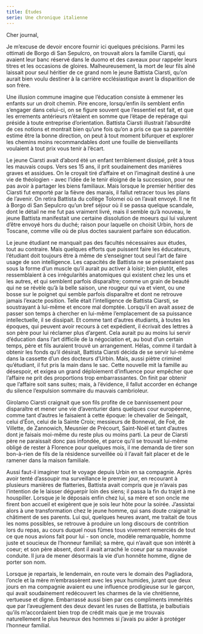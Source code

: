 ```yaml
---
title: Études
serie: Une chronique italienne
---
```


Cher journal,

Je m’excuse de devoir encore fournir ici quelques précisions. Parmi les
ottimati de Borgo di San Sepulcro, on trouvait alors la famille Ciarsti, qui
avaient leur banc réservé dans le duomo et des caveaux pour rappeler leurs
titres et les occasions de gloires. Malheureusement, la mort de leur fils aîné
laissait pour seul héritier de ce grand nom le jeune Battista Ciarsti, qu’on
aurait bien voulu destiner à la carrière ecclésiastique avant la disparition de
son frère.

Une illusion commune imagine que l’éducation consiste à emmener les enfants sur
un droit chemin. Pire encore, lorsqu’enfin ils semblent enfin s’engager dans
celui-ci, on se figure souvent que l’essentiel est fait, et que les errements
antérieurs n’étaient en somme que l’étape de repérage qui préside à toute
entreprise d’orientation. Battista Ciarsti illustrait l’absurdité de ces
notions et montrait bien qu’une fois qu’on a pris ce que sa parentèle estime
être la bonne direction, on peut à tout moment bifurquer et explorer les
chemins moins recommandables dont une fouille de bienveillants voulaient à tout
prix vous tenir à l’écart.

Le jeune Ciarsti avait d’abord été un enfant terriblement dissipé, prêt à tous
les mauvais coups. Vers ses 15 ans, il prit soudainement des manières graves et
assidues. On le croyait tiré d’affaire et on l’imaginait destiné à une vie de
théologien - avec l’idée de le tenir éloigné de la succession, pour ne pas
avoir à partager les biens familiaux. Mais lorsque le premier héritier des
Ciarsti fut emporté par la fièvre des marais, il fallut retracer tous les plans
de l’avenir. On retira Battista du collège Tolomei où on l’avait envoyé. Il ne
fit à Borgo di San Sepulcro qu’un bref séjour où il se passa quelque scandale,
dont le détail ne me fut pas vraiment livré, mais il semble qu’à nouveau, le
jeune Battista manifestait une certaine dissolution de moeurs qui lui valurent
d’être envoyé hors du duché; raison pour laquelle on choisit Urbin, hors de
Toscane, comme ville où de plus doctes sauraient parfaire son éducation.

Le jeune étudiant ne manquait pas des facultés nécessaires aux études, tout au
contraire. Mais quelques efforts que puissent faire les éducateurs, l’étudiant
doit toujours être à même de s’enseigner tout seul l’art de faire usage de son
intelligence. Les capacités de Battista ne se présentaient pas sous la forme
d’un muscle qu’il aurait pu activer à loisir; bien plutôt, elles ressemblaient
à ces irrégularités anatomiques qui existent chez les uns et les autres, et qui
semblent parfois disparaître; comme un grain de beauté qui ne se révèle qu’à la
belle saison, une rougeur qui va et vient, ou une bosse sur le poignet qui
semble parfois disparaître et dont ne retrouve jamais l’exacte position. Telle
était l’intelligence de Battista Ciarsti, se soustrayant à lui-même et encore
mal domptée. Lorsqu’il en avait assez  de passer son temps à chercher en
lui-même l’emplacement de sa puissance intellectuelle, il se dissipait. Et
comme tant d’autres étudiants, à toutes les époques, qui peuvent avoir recours
à cet expédient, il écrivait des lettres à son père pour lui réclamer plus
d’argent. Cela aurait pu au moins lui servir d’éducation dans l’art difficile
de la négociation et, au bout d’un certain temps, père et fils auraient trouvé
un arrangement. Hélas, comme il tardait à obtenir les fonds qu’il désirait,
Battista Ciarsti décida de se servir lui-même dans la cassette d’un des
docteurs d’Urbin. Mais, aussi piètre criminel qu’étudiant, il fut pris la main
dans le sac. Cette nouvelle mit la famille au désespoir, et exigea un grand
déploiement d’influence pour empêcher que l’affaire ne prit des proportions
trop embarrassantes. On finit par obtenir que l’affaire soit sans suites; mais,
à l’évidence, il fallut accorder en échange du silence l’expulsion sommaire du
mauvais cambrioleur.

Girolamo Ciarsti craignait que son fils profite de ce bannissement pour
disparaître et mener une vie d’aventurier dans quelques cour européenne, comme
tant d’autres le faisaient à cette époque: le chevalier de Seingalt, celui
d’Éon, celui de la Sainte Croix; messieurs de Bonneval, de Foë, de Villette, de
Zannowich, Meusnier de Précourt, Saint-Noël et tant d’autres dont je faisais
moi-même du reste plus ou moins parti. La peur de Ciarsti père ne paraissait
donc pas infondée, et parce qu’il se trouvait lui-même obligé de rester à
Florence pour quelques mois, il me demanda de tirer son bon-à-rien de fils de
la résidence surveillée où il l’avait fait placer et de le ramener dans la
maison familiale.

Aussi faut-il imaginer tout le voyage depuis Urbin en sa compagnie. Après avoir
tenté d’assoupir ma surveillance le premier jour, en recourant à plusieurs
manières de flatteries, Battista avait compris que je n’avais pas l’intention
de le laisser déguerpir loin des siens; il passa la fin du trajet à me
houspiller. Lorsque je le déposais enfin chez lui, sa mère et son oncle me
firent bon accueil et exigèrent que je sois leur hôte pour la soirée.
J’assistai alors à une transformation chez le jeune homme, qui sans doute
craignait le châtiment de ses parents. Lui qui, quelques heures avant, me
traitait de tous les noms possibles, se retrouve à produire un long discours de
contrition lors du repas, au cours duquel nous fûmes tous vivement remerciés de
tout ce que nous avions fait pour lui - son oncle, modèle remarquable, homme
juste et soucieux de l’honneur familial; sa mère, qui n’avait que son intérêt à
coeur; et son père absent, dont il avait arraché le coeur par sa mauvaise
conduite. Il jura de mener désormais la vie d’un honnête homme, digne de porter
son nom.

Lorsque je repartais, le lendemain, en route vers le domain des Pagliadora,
l’oncle et la mère m’embrassèrent avec les yeux humides, jurant que deux jours
en ma compagnie avaient eu une influence prodigieuse sur le garçon, qui avait
soudainement redécouvert les charmes de la vie chrétienne, vertueuse et digne.
Embarrassé aussi bien par ces compliments immérités que par l’aveuglement des
deux devant les ruses de Battista, je balbutiais qu’ils m’accordaient bien trop
de crédit mais que je me trouvais naturellement le plus heureux des hommes si
j’avais pu aider à protéger l’honneur familial.
